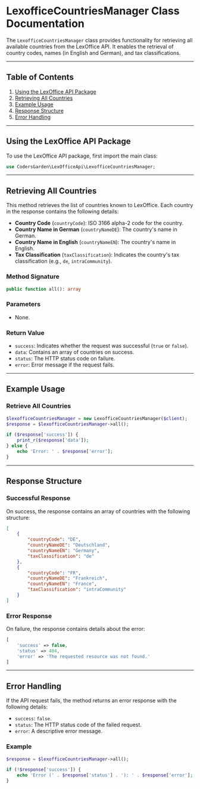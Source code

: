 # LexofficeCountriesManager Class Documentation

The `LexofficeCountriesManager` class provides functionality for retrieving all available countries from the LexOffice API. It enables the retrieval of country codes, names (in English and German), and tax classifications.

---

## Table of Contents

1. [Using the LexOffice API Package](#using-the-lexoffice-api-package)
2. [Retrieving All Countries](#retrieving-all-countries)
3. [Example Usage](#example-usage)
4. [Response Structure](#response-structure)
5. [Error Handling](#error-handling)

---

## Using the LexOffice API Package

To use the LexOffice API package, first import the main class:

```php
use CodersGarden\LexOfficeApi\LexofficeCountriesManager;
```

---

## Retrieving All Countries

This method retrieves the list of countries known to LexOffice. Each country in the response contains the following details:

- **Country Code** (`countryCode`): ISO 3166 alpha-2 code for the country.
- **Country Name in German** (`countryNameDE`): The country's name in German.
- **Country Name in English** (`countryNameEN`): The country's name in English.
- **Tax Classification** (`taxClassification`): Indicates the country's tax classification (e.g., `de`, `intraCommunity`).

### Method Signature

```php
public function all(): array
```

### Parameters

- None.

### Return Value

- `success`: Indicates whether the request was successful (`true` or `false`).
- `data`: Contains an array of countries on success.
- `status`: The HTTP status code on failure.
- `error`: Error message if the request fails.

---

## Example Usage

### Retrieve All Countries

```php
$lexofficeCountriesManager = new LexofficeCountriesManager($client);
$response = $lexofficeCountriesManager->all();

if ($response['success']) {
    print_r($response['data']);
} else {
    echo 'Error: ' . $response['error'];
}
```

---

## Response Structure

### Successful Response

On success, the response contains an array of countries with the following structure:

```json
[
    {
        "countryCode": "DE",
        "countryNameDE": "Deutschland",
        "countryNameEN": "Germany",
        "taxClassification": "de"
    },
    {
        "countryCode": "FR",
        "countryNameDE": "Frankreich",
        "countryNameEN": "France",
        "taxClassification": "intraCommunity"
    }
]
```

### Error Response

On failure, the response contains details about the error:

```php
[
    'success' => false,
    'status' => 404,
    'error' => 'The requested resource was not found.'
]
```

---

## Error Handling

If the API request fails, the method returns an error response with the following details:

- `success`: `false`.
- `status`: The HTTP status code of the failed request.
- `error`: A descriptive error message.

### Example

```php
$response = $lexofficeCountriesManager->all();

if (!$response['success']) {
    echo 'Error (' . $response['status'] . '): ' . $response['error'];
}
```